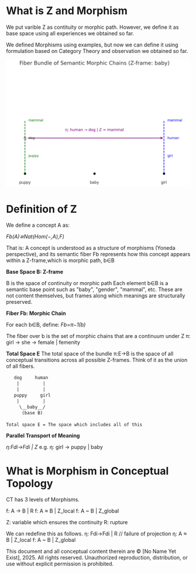 # What is Z and Morphism
We put varible Z as contituity or morphic path. However, we define it as base space using all experiences we obtained so far.

We defined Morphisms using examples, but now we can define it using formulation based on Category Theory and observation we obtained so far.

![alt text](image.png)

# Definition of Z
We define a concept A as:

*Fb(A)≅Nat(Hom(−,A),F)*

That is: A concept is understood as a structure of morphisms (Yoneda perspective),
and its semantic fiber Fb​ represents how this concept appears within a Z-frame,which is morphic path, b∈B


**Base Space B: Z-frame**

B is the space of continuity or morphic path
Each element b∈B is a semantic base point such as "baby", "gender", "mammal", etc.
These are not content themselves, but frames along which meanings are structurally preserved.


**Fiber Fb​: Morphic Chain**

For each b∈B, define:
*Fb=π−1(b)*

The fiber over b is the set of morphic chains that are a continuum under Z
π: girl → she → female | femenity


**Total Space E**
The total space of the bundle π:E→B is the space of all conceptual transitions
across all possible Z-frames. Think of it as the union of all fibers.

```
   dog     human     
    |         |        
    |         |        
   puppy     girl    
    |         |        
     \__baby__/
      (base B)

Total space E = The space which includes all of this

```

**Parallel Transport of Meaning**

*η:Fdi→Fdi | Z*
e.g. η: girl → puppy | baby

# What is Morphism in Conceptual Topology
CT has 3 levels of Morphisms.

f: A → B | R
f: A ≈ B | Z_local
f: A ~ B | Z_global

Z: variable which ensures the continuity 
R: rupture

We can redefine this as follows.
η: Fdi→Fdi | R // failure of projection
η: A ≈ B | Z_local
f: A ~ B | Z_global 

This document and all conceptual content therein are © [No Name Yet Exist], 2025. All rights reserved. Unauthorized reproduction, distribution, or use without explicit permission is prohibited.